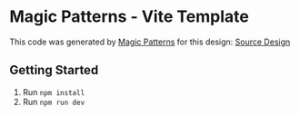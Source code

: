 # Magic Patterns - Vite Template

This code was generated by [Magic Patterns](https://magicpatterns.com) for this design: [Source Design](https://www.magicpatterns.com/c/8wvqgrtyuyxa53hjhfxabn)

## Getting Started

1. Run `npm install`
2. Run `npm run dev`
